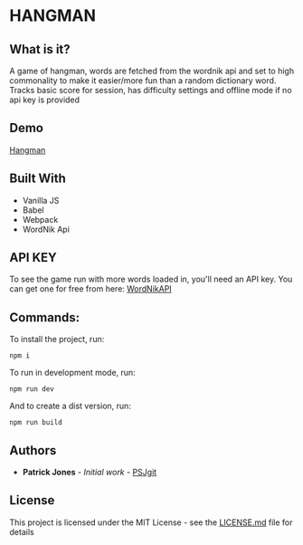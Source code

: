 # HANGMAN

## What is it?

A game of hangman, words are fetched from the wordnik api and set to high commonality to make it easier/more fun than a random dictionary word. Tracks basic score for session, has difficulty settings and offline mode if no api key is provided

## Demo

[Hangman](https://psjgit.github.io/Hangman-js/)

## Built With

* Vanilla JS
* Babel
* Webpack
* WordNik Api

## API KEY

To see the game run with more words loaded in, you'll need an API key. You can get one for free from here: [WordNikAPI](https://developer.wordnik.com/)

## Commands:

To install the project, run:

```
npm i
```

To run in development mode, run:

```
npm run dev
```

And to create a dist version, run:

```
npm run build
```

## Authors

* **Patrick Jones** - *Initial work* - [PSJgit](https://github.com/PSJgit)

## License

This project is licensed under the MIT License - see the [LICENSE.md](LICENSE.md) file for details
